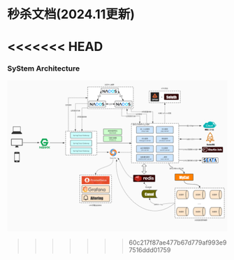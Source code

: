 # 秒杀文档(2024.11更新)
<<<<<<< HEAD
=======
### SyStem Architecture
![image](https://github.com/Lazysheep1108/Shopping/blob/main/System%20Architecture%20.jpg)
>>>>>>> 60c217f87ae477b67d779af993e97516ddd01759

